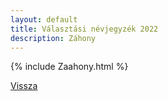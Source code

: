 ```yaml
---
layout: default
title: Választási névjegyzék 2022
description: Záhony
---
```


{% include Zaahony.html %}

[Vissza](./)